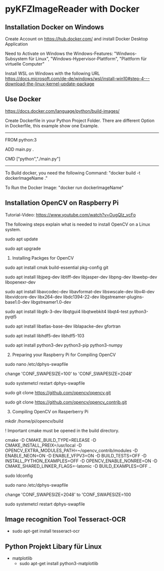 # pyKFZImageReader with Docker

## Installation Docker on Windows

Create Account on https://hub.docker.com/ and install Docker Desktop Application

Need to Activate on Windows the Windows-Features: "Windwos-Subsystem für Linux", "Windows-Hypervisor-Plattform", "Plattform für virtuelle Computer" 

Install WSL on Windows with the following URL https://docs.microsoft.com/de-de/windows/wsl/install-win10#step-4---download-the-linux-kernel-update-package

## Use Docker
https://docs.docker.com/language/python/build-images/

Create Dockerfile in your Python Project Folder. There are different Option in Dockerfile, this example show one Example.

---------------------------------------------
FROM python:3

ADD main.py .

CMD ["python","./main.py"]

---------------------------------------------

To Build docker, you need the following Command: "docker build -t dockerImageName ."

To Run the Docker Image: "docker run dockerImageName"

## Installation OpenCV on Raspberry Pi 
Tutorial-Video:
https://www.youtube.com/watch?v=OugQIz_vcFo

The following steps explain what is needed to install OpenCV on a Linux system.

sudo apt update

sudo apt upgrade

1) Installing Packges for OpenCV

sudo apt install cmak build-essential pkg-config git

sudo apt install libjpeg-dev libtiff-dev libjasper-dev libpng-dev libwebp-dev libopenexr-dev

sudo apt install libavcodec-dev libavformat-dev libswscale-dev libv4l-dev libxvidcore-dev libx264-dev libdc1394-22-dev libgstreamer-plugins-base1.0-dev libgstreamer1.0-dev

sudo apt install libgtk-3-dev libqtgui4 libqtwebkit4 libqt4-test python3-pyqt5

sudo apt install libatlas-base-dev liblapacke-dev gfortran

sudo apt install libhdf5-dev libhdf5-103

sudo apt install python3-dev python3-pip python3-numpy

2) Preparing your Raspberry Pi for Compiling OpenCV

sudo nano /etc/dphys-swapfile

change 'CONF_SWAPESIZE=100' to 'CONF_SWAPESIZE=2048'

sudo systemetcl restart dphys-swapfile

sudo git clone https://github.com/opencv/opencv.git

sudo git clone https://github.com/opencv/opencv_contrib.git

3) Compiling OpenCV on Rasperberry Pi

mkdir /home/pi/opencv/build

! Important cmake must be opened in the build directory.

cmake -D CMAKE_BUILD_TYPE=RELEASE -D CMAKE_INSTALL_PREIX=/usr/local -D OPENCV_EXTRA_MODULES_PATH=~/opencv_contrib/modules -D ENABLE_NEON=ON -D ENABLE_VFPV3=ON -D BUILD_TESTS=OFF -D INSTALL_PYTHON_EXAMPLES=OFF -D OPENCV_ENABLE_NONREE=ON -D CMAKE_SHARED_LINKER_FLAGS=-latomic -D BUILD_EXAMPLES=OFF ..

sudo ldconfig

sudo nano /etc/dphys-swapfile

change 'CONF_SWAPESIZE=2048' to 'CONF_SWAPESIZE=100

sudo systemetcl restart dphys-swapfile

## Image recognition Tool Tesseract-OCR

* sudo apt-get install tesseract-ocr



## Python Projekt Libary für Linux
* matplotlib
  * sudo apt-get install python3-matplotlib

